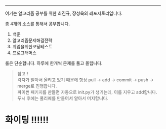 ---

여기는 알고리즘 공부를 위한 최진규, 장성욱의 레포지토리입니다.

총 4개의 소스를 통해서 공부합니다.
1. 백준
2. 알고리즘문제해결전략
3. 취업을위한코딩테스트
4. 프로그래머스

룰은 단순합니다.
하루에 한개씩 문제를 풀고 올립니다.

> 참고 ! <br>
> 각자가 알아서 올리고 있기 때문에 항상 pull -> add -> commit -> push -> merge로 진행합니다. <br>
> 파이썬 패키지를 만들면 자동으로 init.py가 생기는데, 이를 지우고 add합니다. <br>
> 푸시 후에는 풀리퀘를 만들어서 알아서 머지합니다. <br>

# 화이팅 !!!!!!